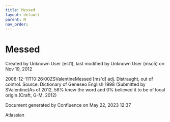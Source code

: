 ```yaml
---
title: Messed
layout: default
parent: M
nav_order:
---
```


# Messed

Created by  Unknown User (est1), last modified by  Unknown User (msc5) on Nov 19, 2012

2006-12-11T10:26:00ZSValentineMessed [ms'd] adj. Distraught, out of control. Source: Dictionary of Geneseo English 1998 (Submitted by SValentine)As of 2012, 58% knew the word and 0% believed it to be of local origin.(Craft, G-M, 2012)

Document generated by Confluence on May 22, 2023 12:37

Atlassian
